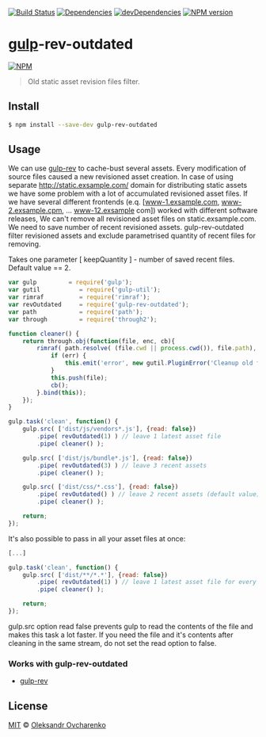 [![Build Status](https://travis-ci.org/shonny-ua/gulp-rev-outdated.svg)](https://travis-ci.org/shonny-ua/gulp-rev-outdated)
[![Dependencies](https://david-dm.org/shonny-ua/gulp-rev-outdated.svg)](https://david-dm.org/shonny-ua/gulp-rev-outdated)
[![devDependencies](https://david-dm.org/shonny-ua/gulp-rev-outdated/dev-status.svg)](https://david-dm.org/shonny-ua/gulp-rev-outdated#info=devDependencies&view=table)
[![NPM version](https://badge.fury.io/js/gulp-rev-outdated.svg)](http://badge.fury.io/js/gulp-rev-outdated)

# [gulp](https://github.com/wearefractal/gulp)-rev-outdated

[![NPM](https://nodei.co/npm/gulp-rev-outdated.png?downloads=true&stars=true)](https://nodei.co/npm/gulp-rev-outdated/)

> Old static asset revision files filter.

## Install

```sh
$ npm install --save-dev gulp-rev-outdated
```

## Usage

We can use [gulp-rev](https://github.com/sindresorhus/gulp-rev) to cache-bust several assets. Every modification of source files caused a new revisioned asset creation. In case of using separate http://static.exsample.com/ domain for distributing static assets we have some problem with a lot of accumulated revisioned asset files. If we have several different frontends (e.q. [www-1.exsample.com, www-2.exsample.cpm, ... www-12.exsample com]) worked with different software releases, We can't remove all revisioned asset files on static.exsample.com. We need to save number of recent revisioned assets. gulp-rev-outdated filter revisioned assets and exclude parametrised quantity of recent files for removing.

Takes one parameter [ keepQuantity ] - number of saved recent files.
Default value == 2.

```js
var gulp         = require('gulp');
var gutil           = require('gulp-util');
var rimraf          = require('rimraf');
var revOutdated     = require('gulp-rev-outdated');
var path            = require('path');
var through         = require('through2');

function cleaner() {
    return through.obj(function(file, enc, cb){
        rimraf( path.resolve( (file.cwd || process.cwd()), file.path), function (err) {
            if (err) {
                this.emit('error', new gutil.PluginError('Cleanup old files', err));
            }
            this.push(file);
            cb();
        }.bind(this));
    });
}

gulp.task('clean', function() {
    gulp.src( ['dist/js/vendors*.js'], {read: false})
        .pipe( revOutdated(1) ) // leave 1 latest asset file
        .pipe( cleaner() );

    gulp.src( ['dist/js/bundle*.js'], {read: false})
        .pipe( revOutdated(3) ) // leave 3 recent assets
        .pipe( cleaner() );

    gulp.src( ['dist/css/*.css'], {read: false})
        .pipe( revOutdated() ) // leave 2 recent assets (default value)
        .pipe( cleaner() );

    return;
});
```

It's also possible to pass in all your asset files at once:

```js
[...]

gulp.task('clean', function() {
    gulp.src( ['dist/**/*.*'], {read: false})
        .pipe( revOutdated(1) ) // leave 1 latest asset file for every file name prefix.
        .pipe( cleaner() );

    return;
});
```

gulp.src option read false prevents gulp to read the contents of the file and makes this task a lot faster. If you need the file and it's contents after cleaning in the same stream, do not set the read option to false.

### Works with gulp-rev-outdated

- [gulp-rev](https://github.com/sindresorhus/gulp-rev)

## License

[MIT](http://opensource.org/licenses/MIT) © [Oleksandr Ovcharenko](mailto:shonny.ua@gmail.com)
